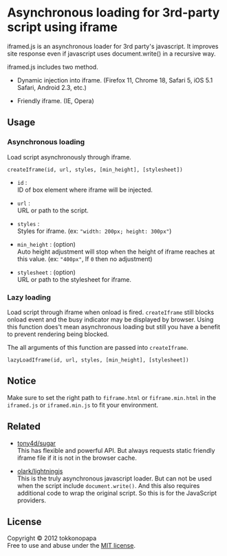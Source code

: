 Asynchronous loading for 3rd-party script using iframe
======================================================

iframed.js is an asynchronous loader for 3rd party's javascript.
It improves site response even if javascript uses document.write()
in a recursive way.

iframed.js includes two method.

* Dynamic injection into iframe. (Firefox 11, Chrome 18, Safari 5, 
  iOS 5.1 Safari, Android 2.3, etc.)

* Friendly iframe. (IE, Opera)

Usage
-----
### Asynchronous loading ###

Load script asynchronously through iframe.

    createIframe(id, url, styles, [min_height], [stylesheet])

*   `id` :  
    ID of box element where iframe will be injected.

*   `url` :  
    URL or path to the script.

*   `styles` :  
    Styles for iframe. (ex: `"width: 200px; height: 300px"`)

*   `min_height` : (option)  
    Auto height adjustment will stop when the height of iframe reaches at 
    this value. (ex: `"400px"`, If `0` then no adjustment)

*   `stylesheet` : (option)  
    URL or path to the stylesheet for iframe.

### Lazy loading ###
Load script through iframe when onload is fired. `createIframe` still blocks 
onload event and the busy indicator may be displayed by browser. Using this
function does't mean asynchronous loading but still you have a benefit to 
prevent rendering being blocked.

The all arguments of this function are passed into `createIframe`.

    lazyLoadIframe(id, url, styles, [min_height], [stylesheet])

Notice
------
Make sure to set the right path to `fiframe.html` or `fiframe.min.html` in the 
`iframed.js` or `iframed.min.js` to fit your environment.

Related
-------
- [tony4d/sugar](https://github.com/tony4d/sugar)  
    This has flexible and powerful API. But always requests static friendly 
    iframe file if it is not in the browser cache.

- [olark/lightningjs](https://github.com/olark/lightningjs)  
    This is the truly asynchronous javascript loader. But can not be used when 
    the script include `document.write()`. And this also requires additional 
    code to wrap the original script. So this is for the JavaScript providers.

License
-------
Copyright &copy; 2012 tokkonopapa  
Free to use and abuse under the [MIT license][MIT].
 
[MIT]: http://www.opensource.org/licenses/mit-license.php

